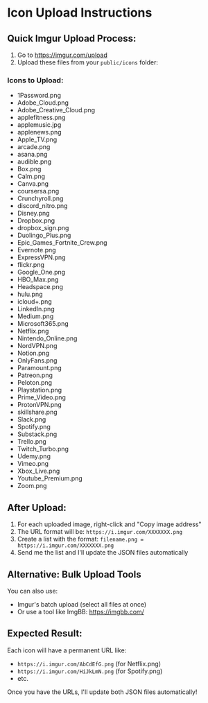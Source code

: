 # Icon Upload Instructions

## Quick Imgur Upload Process:

1. Go to https://imgur.com/upload
2. Upload these files from your `public/icons` folder:

### Icons to Upload:
- 1Password.png
- Adobe_Cloud.png  
- Adobe_Creative_Cloud.png
- applefitness.png
- applemusic.jpg
- applenews.png
- Apple_TV.png
- arcade.png
- asana.png
- audible.png
- Box.png
- Calm.png
- Canva.png
- coursersa.png
- Crunchyroll.png
- discord_nitro.png
- Disney.png
- Dropbox.png
- dropbox_sign.png
- Duolingo_Plus.png
- Epic_Games_Fortnite_Crew.png
- Evernote.png
- ExpressVPN.png
- flickr.png
- Google_One.png
- HBO_Max.png
- Headspace.png
- hulu.png
- icloud+.png
- LinkedIn.png
- Medium.png
- Microsoft365.png
- Netflix.png
- Nintendo_Online.png
- NordVPN.png
- Notion.png
- OnlyFans.png
- Paramount.png
- Patreon.png
- Peloton.png
- Playstation.png
- Prime_Video.png
- ProtonVPN.png
- skillshare.png
- Slack.png
- Spotify.png
- Substack.png
- Trello.png
- Twitch_Turbo.png
- Udemy.png
- Vimeo.png
- Xbox_Live.png
- Youtube_Premium.png
- Zoom.png

## After Upload:

1. For each uploaded image, right-click and "Copy image address"
2. The URL format will be: `https://i.imgur.com/XXXXXXX.png`
3. Create a list with the format: `filename.png = https://i.imgur.com/XXXXXXX.png`
4. Send me the list and I'll update the JSON files automatically

## Alternative: Bulk Upload Tools

You can also use:
- Imgur's batch upload (select all files at once)
- Or use a tool like ImgBB: https://imgbb.com/

## Expected Result:
Each icon will have a permanent URL like:
- `https://i.imgur.com/AbCdEfG.png` (for Netflix.png)
- `https://i.imgur.com/HiJkLmN.png` (for Spotify.png)
- etc.

Once you have the URLs, I'll update both JSON files automatically!

